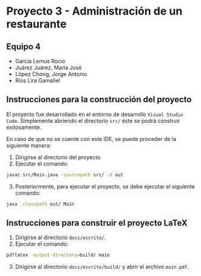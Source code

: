 # Proyecto 3 - Administración de un restaurante
## Equipo 4
- García Lemus Rocío
- Juárez Juárez, María José
- López Chong, Jorge Antonio
- Ríos Lira Gamaliel

## Instrucciones para la construcción del proyecto
El proyecto fue desarrollado en el entorno de desarrollo `Visual Studio Code`. Simplemente abriendo el directorio `src/` éste se podrá construir exitosamente.

En caso de que no se cuente con este IDE, se puede proceder de la siguiente manera:

1. Dirigirse al directorio del proyecto
2. Ejecutar el comando:
```bash
javac src/Main.java -sourcepath src/ -d out
```

3. Posteriormente, para ejecutar el proyecto, se debe ejecutar el siguiente comando:
```bash
java -classpath out/ Main
```

## Instrucciones para construir el proyecto LaTeX
1. Dirigirse al directorio `docs/escrito/`.
2. Ejecutar el comando:
```bash
pdflatex -output-directory=build/ main
```
3. Dirigirse al directorio `docs/escrito/build/` y abrir el archivo 
   `main.pdf`.
